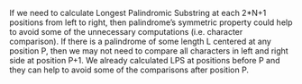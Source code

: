 If we need to calculate Longest Palindromic Substring at each 2*N+1 positions from left to right, then palindrome’s symmetric property could help to avoid some of the unnecessary computations (i.e. character comparison). If there is a palindrome of some length L centered at any position P, then we may not need to compare all characters in left and right side at position P+1. We already calculated LPS at positions before P and they can help to avoid some of the comparisons after position P.

